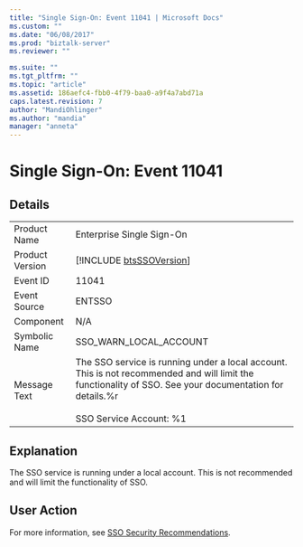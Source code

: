 ```yaml
---
title: "Single Sign-On: Event 11041 | Microsoft Docs"
ms.custom: ""
ms.date: "06/08/2017"
ms.prod: "biztalk-server"
ms.reviewer: ""

ms.suite: ""
ms.tgt_pltfrm: ""
ms.topic: "article"
ms.assetid: 186aefc4-fbb0-4f79-baa0-a9f4a7abd71a
caps.latest.revision: 7
author: "MandiOhlinger"
ms.author: "mandia"
manager: "anneta"
---
```

# Single Sign-On: Event 11041
## Details  
  
|                 |                                                                                                                                                                                              |
|-----------------|----------------------------------------------------------------------------------------------------------------------------------------------------------------------------------------------|
|  Product Name   |                                                                                  Enterprise Single Sign-On                                                                                   |
| Product Version |                                                                 [!INCLUDE [btsSSOVersion](../includes/btsssoversion-md.md)]                                                                  |
|    Event ID     |                                                                                            11041                                                                                             |
|  Event Source   |                                                                                            ENTSSO                                                                                            |
|    Component    |                                                                                             N/A                                                                                              |
|  Symbolic Name  |                                                                                    SSO_WARN_LOCAL_ACCOUNT                                                                                    |
|  Message Text   | The SSO service is running under a local account. This is not recommended and will limit the functionality of SSO. See your documentation for details.%r<br /><br /> SSO Service Account: %1 |
  
## Explanation  
 The SSO service is running under a local account. This is not recommended and will limit the functionality of SSO.  
  
## User Action  
 For more information, see [SSO Security Recommendations](../core/sso-security-recommendations.md).